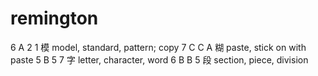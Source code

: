 remington
=========

6 A 2 1    模 model, standard, pattern; copy
7 C C A    糊 paste, stick on with paste
5 B 5 7    字 letter, character, word
6 B B 5    段 section, piece, division

